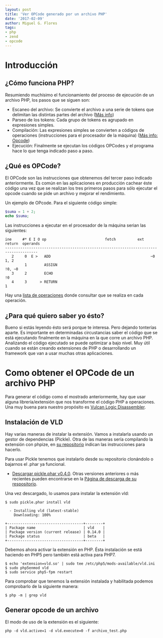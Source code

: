 ```yaml
---
layout: post
title: 'Ver OPCode generado por un archivo PHP'
date: '2017-02-09'
author: Miguel G. Flores
tags:
- php
- zend
- opcode
---
```


Introducción
===

¿Cómo funciona PHP?
---
Resumiendo muchísimo el funcionamiento del proceso de ejecución de un archivo PHP, los pasos que se siguen son:

- Escaneo del archivo: Se convierte el archivo a una serie de tokens que delimitan las distintas partes del archivo 
([Más info](http://php.net/manual/es/function.token-get-all.php))
- Parseo de los tokens: Cada grupo de tokens es agrupado en expresiones simples.
- Compilación: Las expresiones simples se convierten a códigos de operaciones (instrucciones para el procesador de la máquina)
 ([Más info: Opcode](https://es.wikipedia.org/wiki/C%C3%B3digo_de_operaci%C3%B3n))
- Ejecución: Finalmente se ejecutan los códigos OPCodes y el programa hace lo que tenga indicado paso a paso.

¿Qué es OPCode?
---
El OPCode son las instrucciones que obtenemos del tercer paso indicado anteriormente. Es común en las aplicaciones en
producción cachear éste código una vez que se realizan los tres primeros pasos para sólo ejecutar el opcode cuando
se pide un archivo y mejorar el rendimiento.

Un ejemplo de OPcode. Para el siguiente código simple:

```php
$suma = 1 + 2;
echo $suma;
```

Las instrucciones a ejecutar en el procesador de la máquina serian las siguientes:

```
ine     #* E I O op                           fetch          ext  return  operands
-------------------------------------------------------------------------------------
   2     0  E >   ADD                                              ~0      1, 2
         1        ASSIGN                                                   !0, ~0
   3     2        ECHO                                                     !0
   4     3      > RETURN                                                   1

```

Hay una [lista de operaciones](http://www.php.net/manual/en/internals2.opcodes.list.php) donde consultar que se 
realiza en cada operación.

¿Para qué quiero saber yo ésto?
---
Bueno si estás leyendo ésto será porque te interesa. Pero dejando tonterías aparte. Es importante en determinadas
circustancias saber el código que se está ejecutando finalmente en la máquina en la que corre un archivo PHP. Analizando
el código ejecutado se puede optimizar a bajo nivel. Muy útil cuando se están creando extensiones de PHP o desarrollando
un framework que van a usar muchas otras aplicaciones.

Como obtener el OPCode de un archivo PHP
===

Para generar el código como el mostrado anteriormente, hay que usar alguna librería/extensión que nos transforme
el código PHP a operaciones. Una muy buena para nuestro propósito es [Vulcan Logic Disassembler](https://github.com/derickr/vld).


Instalación de VLD
---
Hay varias maneras de instalar la extensión. Vamos a instalarla usando un gestor de dependencias (Pickle). Otra
de las maneras sería compilando la extensión con phpize, en [su repositorio](https://github.com/derickr/vld) 
indican las instrucciones para hacerlo.

Para usar Pickle tenemos que instalarlo desde su repositorio clonándolo o bajarnos el .phar ya funcional.

- [Descargar pickle.phar v0.4.0](https://github.com/FriendsOfPHP/pickle/releases/download/v0.4.0/pickle.phar). Otras
versiones anteriores o más recientes pueden encontrarse en la [Página de descarga de su respositorio](https://github.com/FriendsOfPHP/pickle/releases).

Una vez descargado, lo usamos para instalar la extensión vld:

```
$ sudo pickle.phar install vld

  - Installing vld (latest-stable)
    Downloading: 100%         

+-----------------------------------+--------+
| Package name                      | vld    |
| Package version (current release) | 0.14.0 |
| Package status                    | beta   |
+-----------------------------------+--------+
```

Debemos ahora activar la extensión en PHP. Ésta instalación se está haciendo en PHP5 pero también está activa para PHP7.

```
$ echo 'extension=vld.so' | sudo tee /etc/php5/mods-available/vld.ini
$ sudo php5enmod vld
$ sudo service php5-fpm restart
```

Para comprobar que tenemos la extensión instalada y habilitada podemos comprobarlo de la siguiente manera:

```
$ php -m | grep vld 
```

Generar opcode de un archivo
---

El modo de uso de la extensión es el siguiente:

``` 
php -d vld.active=1 -d vld.execute=0 -f archivo_test.php
```
